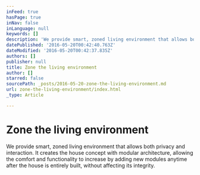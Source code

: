 ```yaml
---
inFeed: true
hasPage: true
inNav: false
inLanguage: null
keywords: []
description: 'We provide smart, zoned living environment that allows both privacy and interaction. It creates the house concept with modular architecture, allowing the comfort and functionality to increase by adding new modules anytime after the house is entirely built, without affecting its integrity.'
datePublished: '2016-05-20T00:42:40.763Z'
dateModified: '2016-05-20T00:42:37.835Z'
authors: []
publisher: null
title: Zone the living environment
author: []
starred: false
sourcePath: _posts/2016-05-20-zone-the-living-environment.md
url: zone-the-living-environment/index.html
_type: Article

---
```

# Zone the living environment

We provide smart, zoned living environment that allows both privacy and interaction. It creates the house concept with modular architecture, allowing the comfort and functionality to increase by adding new modules anytime after the house is entirely built, without affecting its integrity.
